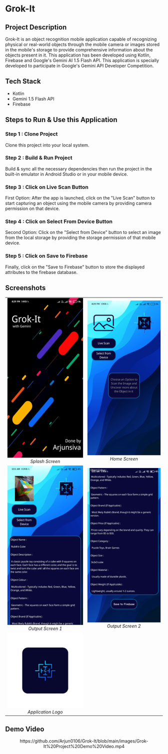 # Grok-It

## Project Description

Grok-It is an object recognition mobile application capable of recognizing physical or real-world objects through the mobile camera or images stored in the mobile's storage to provide comprehensive information about the objects present in it. This application has been developed using Kotlin, Firebase and Google's Gemini AI 1.5 Flash API. This application is specially developed to participate in Google's Gemini API Developer Competition.

## Tech Stack

- Kotlin
- Gemini 1.5 Flash API
- Firebase

## Steps to Run & Use this Application

### Step 1 : Clone Project

Clone this project into your local system.

### Step 2 : Build & Run Project

Build & sync all the necessary dependencies then run the project in the built-in emulator in Android Studio or in your mobile device.

### Step 3 : Click on Live Scan Button

First Option: After the app is launched, click on the "Live Scan" button to start capturing an object using the mobile camera by providing camera permission on that device.

### Step 4 : Click on Select From Device Button

Second Option: Click on the "Select from Device" button to select an image from the local storage by providing the storage permission of that mobile device.

### Step 5 : Click on Save to Firebase

Finally, click on the "Save to Firebase" button to store the displayed attributes to the firebase database.

## Screenshots

<table>
  <tr>
    <td align="center">
      <img src="images/screenshot1.jpg" width="300" /><br>
      <em>Splash Screen</em>
    </td>
    <td align="center">
      <img src="images/screenshot2.jpg" width="300" /><br>
      <em>Home Screen</em>
    </td>
  </tr>
  <tr>
    <td align="center">
      <img src="images/screenshot3.jpg" width="300" /><br>
      <em>Output Screen 1</em>
    </td>
    <td align="center">
      <img src="images/screenshot4.jpg" width="300" /><br>
      <em>Output Screen 2</em>
    </td>
  </tr>
  <tr>
    <td align="center">
      <img src="images/logo.png" width="300" /><br>
      <em>Application Logo</em>
    </td>
  </tr>
</table>

## Demo Video 
<p align = "center">
  https://github.com/Arjun0106/Grok-It/blob/main/images/Grok-It%20Project%20Demo%20Video.mp4
</p>
